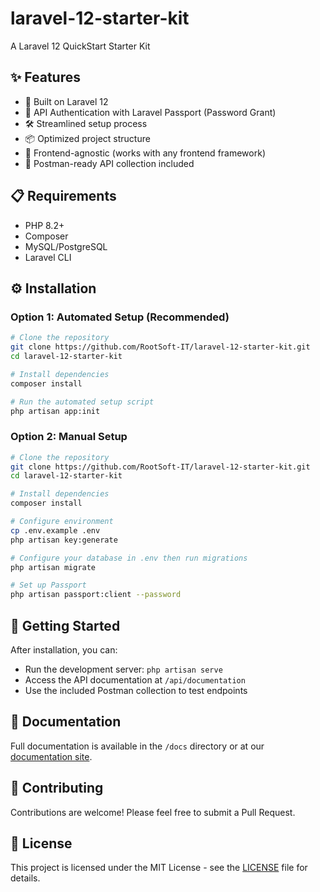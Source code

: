 # laravel-12-starter-kit
A Laravel 12 QuickStart Starter Kit

## ✨ Features

-   🚀 Built on Laravel 12
-   🔐 API Authentication with Laravel Passport (Password Grant)
-   🛠️ Streamlined setup process
-   📦 Optimized project structure
-   🧪 Frontend-agnostic (works with any frontend framework)
-   📱 Postman-ready API collection included

## 📋 Requirements

-   PHP 8.2+
-   Composer
-   MySQL/PostgreSQL
-   Laravel CLI

## ⚙️ Installation

### Option 1: Automated Setup (Recommended)

```bash
# Clone the repository
git clone https://github.com/RootSoft-IT/laravel-12-starter-kit.git
cd laravel-12-starter-kit

# Install dependencies
composer install

# Run the automated setup script
php artisan app:init
```

### Option 2: Manual Setup

```bash
# Clone the repository
git clone https://github.com/RootSoft-IT/laravel-12-starter-kit.git
cd laravel-12-starter-kit

# Install dependencies
composer install

# Configure environment
cp .env.example .env
php artisan key:generate

# Configure your database in .env then run migrations
php artisan migrate

# Set up Passport
php artisan passport:client --password
```

## 🚀 Getting Started

After installation, you can:

-   Run the development server: `php artisan serve`
-   Access the API documentation at `/api/documentation`
-   Use the included Postman collection to test endpoints

## 📖 Documentation

Full documentation is available in the `/docs` directory or at our [documentation site](https://your-username.github.io/laravel-12-starter-kit/).

## 🤝 Contributing

Contributions are welcome! Please feel free to submit a Pull Request.

## 📄 License

This project is licensed under the MIT License - see the [LICENSE](LICENSE) file for details.
